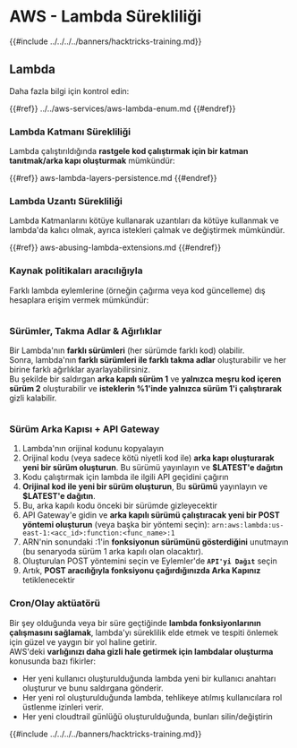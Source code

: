 # AWS - Lambda Sürekliliği

{{#include ../../../../banners/hacktricks-training.md}}

## Lambda

Daha fazla bilgi için kontrol edin:

{{#ref}}
../../aws-services/aws-lambda-enum.md
{{#endref}}

### Lambda Katmanı Sürekliliği

Lambda çalıştırıldığında **rastgele kod çalıştırmak için bir katman tanıtmak/arka kapı oluşturmak** mümkündür:

{{#ref}}
aws-lambda-layers-persistence.md
{{#endref}}

### Lambda Uzantı Sürekliliği

Lambda Katmanlarını kötüye kullanarak uzantıları da kötüye kullanmak ve lambda'da kalıcı olmak, ayrıca istekleri çalmak ve değiştirmek mümkündür.

{{#ref}}
aws-abusing-lambda-extensions.md
{{#endref}}

### Kaynak politikaları aracılığıyla

Farklı lambda eylemlerine (örneğin çağırma veya kod güncelleme) dış hesaplara erişim vermek mümkündür:

<figure><img src="../../../../images/image (255).png" alt=""><figcaption></figcaption></figure>

### Sürümler, Takma Adlar & Ağırlıklar

Bir Lambda'nın **farklı sürümleri** (her sürümde farklı kod) olabilir.\
Sonra, lambda'nın **farklı sürümleri ile farklı takma adlar** oluşturabilir ve her birine farklı ağırlıklar ayarlayabilirsiniz.\
Bu şekilde bir saldırgan **arka kapılı sürüm 1** ve **yalnızca meşru kod içeren sürüm 2** oluşturabilir ve **isteklerin %1'inde yalnızca sürüm 1'i çalıştırarak** gizli kalabilir.

<figure><img src="../../../../images/image (120).png" alt=""><figcaption></figcaption></figure>

### Sürüm Arka Kapısı + API Gateway

1. Lambda'nın orijinal kodunu kopyalayın
2. Orijinal kodu (veya sadece kötü niyetli kod ile) **arka kapı oluşturarak yeni bir sürüm oluşturun**. Bu sürümü yayınlayın ve **$LATEST'e dağıtın**
1. Kodu çalıştırmak için lambda ile ilgili API geçidini çağırın
3. **Orijinal kod ile yeni bir sürüm oluşturun**, Bu **sürümü** yayınlayın ve **$LATEST'e dağıtın**.
1. Bu, arka kapılı kodu önceki bir sürümde gizleyecektir
4. API Gateway'e gidin ve **arka kapılı sürümü çalıştıracak yeni bir POST yöntemi oluşturun** (veya başka bir yöntemi seçin): `arn:aws:lambda:us-east-1:<acc_id>:function:<func_name>:1`
1. ARN'nin sonundaki :1'in **fonksiyonun sürümünü gösterdiğini** unutmayın (bu senaryoda sürüm 1 arka kapılı olan olacaktır).
5. Oluşturulan POST yöntemini seçin ve Eylemler'de **`API'yi Dağıt`** seçin
6. Artık, **POST aracılığıyla fonksiyonu çağırdığınızda Arka Kapınız** tetiklenecektir

### Cron/Olay aktüatörü

Bir şey olduğunda veya bir süre geçtiğinde **lambda fonksiyonlarının çalışmasını sağlamak**, lambda'yı süreklilik elde etmek ve tespiti önlemek için güzel ve yaygın bir yol haline getirir.\
AWS'deki **varlığınızı daha gizli hale getirmek için lambdalar oluşturma** konusunda bazı fikirler:

- Her yeni kullanıcı oluşturulduğunda lambda yeni bir kullanıcı anahtarı oluşturur ve bunu saldırgana gönderir.
- Her yeni rol oluşturulduğunda lambda, tehlikeye atılmış kullanıcılara rol üstlenme izinleri verir.
- Her yeni cloudtrail günlüğü oluşturulduğunda, bunları silin/değiştirin

{{#include ../../../../banners/hacktricks-training.md}}
